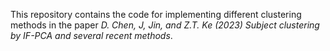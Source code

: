 
This repository contains the code for implementing different clustering methods in the paper *D. Chen, J, Jin, and Z.T. Ke (2023) Subject clustering by IF-PCA and several recent methods*.
